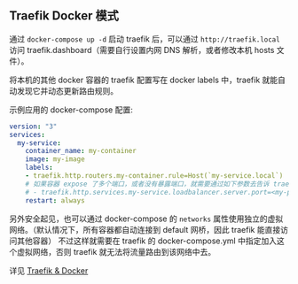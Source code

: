 ## Traefik Docker 模式

通过 `docker-compose up -d` 启动 traefik 后，可以通过 `http://traefik.local` 访问 traefik.dashboard（需要自行设置内网 DNS 解析，或者修改本机 hosts 文件）。

将本机的其他 docker 容器的 traefik 配置写在 docker labels 中，traefik 就能自动发现它并动态更新路由规则。

示例应用的 docker-compose 配置:

```yaml
version: "3"
services:
  my-service:
    container_name: my-container
    image: my-image
    labels:
    - traefik.http.routers.my-container.rule=Host(`my-service.local`)
    # 如果容器 expose 了多个端口，或者没有暴露端口，就需要通过如下参数去告诉 traefik 将流量路由到哪个端口
    # - traefik.http.services.my-service.loadbalancer.server.port=<my-port>
    restart: always
```

另外安全起见，也可以通过 docker-compose 的 `networks` 属性使用独立的虚拟网络。（默认情况下，所有容器都自动连接到 default 网桥，因此 traefik 能直接访问其他容器）
不过这样就需要在 traefik 的 docker-compose.yml 中指定加入这个虚拟网络，否则 traefik 就无法将流量路由到该网络中去。

详见 [Traefik & Docker](https://docs.traefik.io/providers/docker/)

